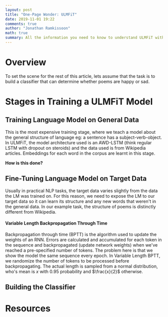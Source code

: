```yaml
---
layout: post
title: "One-Page Wonder: ULMFiT"
date: 2019-11-01 19:22
comments: true
author: "Jonathan Ramkissoon"
math: true
summary: All the information you need to know to understand ULMFiT without spending 1 week on it
---
```


# Overview
To set the scene for the rest of this article, lets assume that the task is to build a classifier that can determine whether poems are happy or sad.


# Stages in Training a ULMFiT Model
## Training Language Model on General Data

This is the most expensive training stage, where we teach a model about the general structure of language eg: a sentence has a subject-verb-object. In ULMFiT, the model architecture used is an AWD-LSTM (think regular LSTM with dropout on steroids) and the data used is from Wikipedia articles. Embeddings for each word in the corpus are learnt in this stage.

**How is this done?**

## Fine-Tuning Language Model on Target Data

Usually in practical NLP tasks, the target data varies slightly from the data the LM was trained on. For this reason, we need to expose the LM to our target data so it can learn its structure and any new words that weren't in the general data. In our example task, the structure of poems is distinctly different from Wikipedia.

#### Variable Length Backpropagation Through Time

Backpropagation through time (BPTT) is the algorithm used to update the weights of an RNN. Errors are calculated and accumulated for each token in the sequence and backpropagated (update network weights) when we've reached a pre-specified number of tokens. The problem here is that we show the model the same sequence every epoch. In Variable Length BPTT, we randomize the number of tokens to be processed before backpropagating. The actual length is sampled from a normal distribution, who's mean is $x$ with 0.95 probability and $\frac{x}{2}$ otherwise.

## Building the Classifier


# Resources
